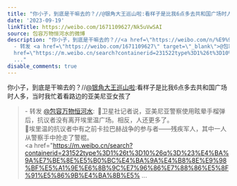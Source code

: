 ```yaml
---
title: "你小子，到底是干嘛去的？//@银角大王巡山啦:看样子是比我6点多去共和国广场时人多，当时我忙着看路边的亚美尼亚女孩了 - 转发 @包容万物恒河水:&ensp;\U0001F53A卫星..."
date: '2023-09-19'
linkTitle: https://weibo.com/1671109627/Nk5uVwSAI
source: 包容万物恒河水的微博
description: "你小子，到底是干嘛去的？//<a href=\"https://weibo.com/n/%E9%93%B6%E8%A7%92%E5%A4%A7%E7%8E%8B%E5%B7%A1%E5%B1%B1%E5%95%A6\">@银角大王巡山啦</a>:看样子是比我6点多去共和国广场时人多，当时我忙着看路边的亚美尼亚女孩了<br><blockquote>
  - 转发 <a href=\"https://weibo.com/1671109627\" target=\"_blank\">@包容万物恒河水</a>: \U0001F53A卫星社记者说，亚美尼亚警察使用眩晕手榴弹后，抗议者没有离开埃里温广场。相反，人还更多了。<br>\U0001F53A埃里温的抗议者中有之前卡拉巴赫战争的参与者——残疾军人，其中一人从警察手中抢走了警棍。<br><a
  href=\"https://m.weibo.cn/search?containerid=231522type%3D1%26t%3D10%26q%3D%23%E4%BA%9A%E7%BE%8E%E5%B0%BC%E4%BA%9A%E4%B8%8E%E9%98%BF%E5%A1%9E%E6%8B%9C%E7%96%86%E7%88%86%E5%8F%91%E5%86%9B%E4%BA%8B%E5%
  ..."
disable_comments: true
---
```

你小子，到底是干嘛去的？//<a href="https://weibo.com/n/%E9%93%B6%E8%A7%92%E5%A4%A7%E7%8E%8B%E5%B7%A1%E5%B1%B1%E5%95%A6">@银角大王巡山啦</a>:看样子是比我6点多去共和国广场时人多，当时我忙着看路边的亚美尼亚女孩了<br><blockquote> - 转发 <a href="https://weibo.com/1671109627" target="_blank">@包容万物恒河水</a>: 🔺卫星社记者说，亚美尼亚警察使用眩晕手榴弹后，抗议者没有离开埃里温广场。相反，人还更多了。<br>🔺埃里温的抗议者中有之前卡拉巴赫战争的参与者——残疾军人，其中一人从警察手中抢走了警棍。<br><a href="https://m.weibo.cn/search?containerid=231522type%3D1%26t%3D10%26q%3D%23%E4%BA%9A%E7%BE%8E%E5%B0%BC%E4%BA%9A%E4%B8%8E%E9%98%BF%E5%A1%9E%E6%8B%9C%E7%96%86%E7%88%86%E5%8F%91%E5%86%9B%E4%BA%8B%E5% ...